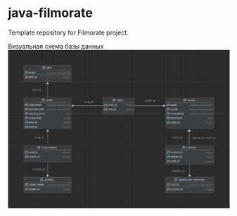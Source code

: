 # java-filmorate

Template repository for Filmorate project.

Визуальная схема базы данных
![This is an image](src/main/resources/schema.png)
